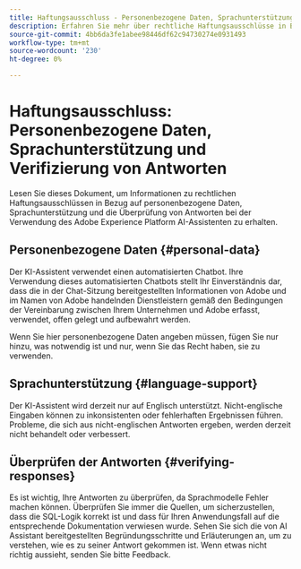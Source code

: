 ```yaml
---
title: Haftungsausschluss - Personenbezogene Daten, Sprachunterstützung und Überprüfung von Antworten
description: Erfahren Sie mehr über rechtliche Haftungsausschlüsse in Bezug auf personenbezogene Daten, Sprachunterstützung und die Überprüfung von Antworten bei der Verwendung von KI-Assistent.
source-git-commit: 4bb6da3fe1abee98446df62c94730274e0931493
workflow-type: tm+mt
source-wordcount: '230'
ht-degree: 0%

---
```


# Haftungsausschluss: Personenbezogene Daten, Sprachunterstützung und Verifizierung von Antworten

Lesen Sie dieses Dokument, um Informationen zu rechtlichen Haftungsausschlüssen in Bezug auf personenbezogene Daten, Sprachunterstützung und die Überprüfung von Antworten bei der Verwendung des Adobe Experience Platform AI-Assistenten zu erhalten.

## Personenbezogene Daten {#personal-data}

Der KI-Assistent verwendet einen automatisierten Chatbot. Ihre Verwendung dieses automatisierten Chatbots stellt Ihr Einverständnis dar, dass die in der Chat-Sitzung bereitgestellten Informationen von Adobe und im Namen von Adobe handelnden Dienstleistern gemäß den Bedingungen der Vereinbarung zwischen Ihrem Unternehmen und Adobe erfasst, verwendet, offen gelegt und aufbewahrt werden.

Wenn Sie hier personenbezogene Daten angeben müssen, fügen Sie nur hinzu, was notwendig ist und nur, wenn Sie das Recht haben, sie zu verwenden.

## Sprachunterstützung {#language-support}

Der KI-Assistent wird derzeit nur auf Englisch unterstützt. Nicht-englische Eingaben können zu inkonsistenten oder fehlerhaften Ergebnissen führen. Probleme, die sich aus nicht-englischen Antworten ergeben, werden derzeit nicht behandelt oder verbessert.

## Überprüfen der Antworten {#verifying-responses}

Es ist wichtig, Ihre Antworten zu überprüfen, da Sprachmodelle Fehler machen können. Überprüfen Sie immer die Quellen, um sicherzustellen, dass die SQL-Logik korrekt ist und dass für Ihren Anwendungsfall auf die entsprechende Dokumentation verwiesen wurde. Sehen Sie sich die von AI Assistant bereitgestellten Begründungsschritte und Erläuterungen an, um zu verstehen, wie es zu seiner Antwort gekommen ist. Wenn etwas nicht richtig aussieht, senden Sie bitte Feedback.


